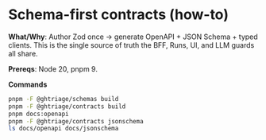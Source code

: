# Schema-first contracts (how-to)

**What/Why**: Author Zod once → generate OpenAPI + JSON Schema + typed clients. This is the single source of truth the BFF, Runs, UI, and LLM guards all share.

**Prereqs**: Node 20, pnpm 9.

**Commands**

```bash
pnpm -F @ghtriage/schemas build
pnpm -F @ghtriage/contracts build
pnpm docs:openapi
pnpm -F @ghtriage/contracts jsonschema
ls docs/openapi docs/jsonschema
